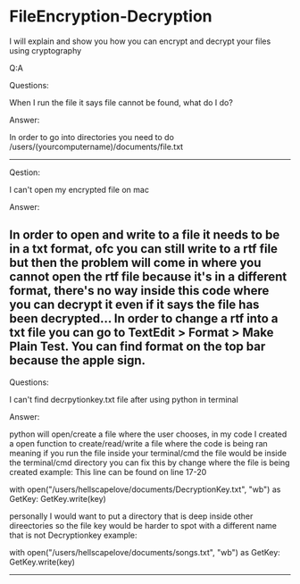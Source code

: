 # FileEncryption-Decryption
I will explain and show you how you can encrypt and decrypt your files using cryptography 

Q:A

Questions:

When I run the file it says file cannot be found, what do I do?

Answer:

In order to go into directories you need to do /users/(yourcomputername)/documents/file.txt

---

Qestion:

I can't open my encrypted file on mac 

Answer:

In order to open and write to a file it needs to be in a txt format, ofc you can still write to a rtf file
but then the problem will come in where you cannot open the rtf file because it's in a different format, there's no way inside this code where you can decrypt it even if it says the file has been decrypted... In order to change a rtf into a txt file you can go to TextEdit > Format > Make Plain Test.
You can find format on the top bar because the apple sign. 
----
Questions:

I can't find decrpytionkey.txt file after using python in terminal 

Answer:

python will open/create a file where the user chooses, in my code I created a open function to create/read/write a file where the code is being ran meaning if you run the file inside your terminal/cmd the file would be inside the terminal/cmd directory you can fix this by change where the file is being created example:
This line can be found on line 17-20 

with open("/users/hellscapelove/documents/DecryptionKey.txt", "wb") as GetKey:
    GetKey.write(key)

personally I would want to put a directory that is deep inside other direectories so the file key would be harder to spot with a different name that is not Decryptionkey example:

with open("/users/hellscapelove/documents/songs.txt", "wb") as GetKey:
    GetKey.write(key)
    
----







